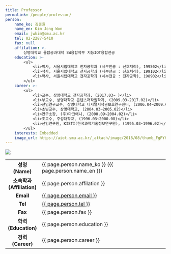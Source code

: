 ```yaml
---
title: Professor
permalink: /people/professor/
person:
    name_ko: 김종원
    name_en: Kim Jong Won
    email: jwkim@smu.ac.kr
    tel: 02-2287-5410
    fax: null
    affilation: >-
        상명대학교 융합공과대학 SW융합학부 지능IOT융합전공
    education: >-
        <ul>
            <li>박사, 서울시립대학교 전자공학과 (세부전공 : 신호처리), 199502</li>
            <li>석사, 서울시립대학교 전자공학과 (세부전공 : 신호처리), 199102</li>
            <li>학사, 서울시립대학교 전자공학과 (세부전공 : 전자공학), 198902</li>
        </ul>
    career: >-
        <ul>
            <li>교수, 상명대학교 전자공학과, (2017.03~ )</li>
            <li>부교수, 상명대학교 콘텐츠저작권학과, (2009.03~2017.02)</li>
            <li>전임연구교수, 상명대학교 디지털저작권보호연구센터, (2006.04~2009.02)</li>
            <li>초빙교수, 상명대학교, (2004.03~2005.02)</li>
            <li>연구소장, (주)마크애니, (2000.09~2004.02)</li>
            <li>조교수, 주성대학교, (1996.03~2000.08)</li>
            <li>선임연구원, KISTI(한국과학기술정보연구원), (1995.03~1996.02)</li>
        </ul>
    interests: Embedded
    image_url: https://aiot.smu.ac.kr/_attach/image/2018/08/thumb_FgPYHUTnMZkpatWVbIDM.jpg
---
```


<img src="{{ page.person.image_url }}"/>

<table>
    <tbody>
        <tr>
            <td style="text-align: center; font-weight: bold;">성명<br>(Name)</td>
            <td>{{ page.person.name_ko }} ({{ page.person.name_en }})</td>
        </tr>
        <tr>
            <td style="text-align: center; font-weight: bold;">소속학과<br>(Affiliation)</td>
            <td>{{ page.person.affilation }}</td>
        </tr>
        <tr>
            <td style="text-align: center; font-weight: bold;">Email</td>
            <td><a href="mailto:{{ page.person.email }}">{{ page.person.email }}</a></td>
        </tr>
        <tr>
            <td style="text-align: center; font-weight: bold;">Tel</td>
            <td><a href="tel:{{ page.person.tel }}">{{ page.person.tel }}</a></td>
        </tr>
        <tr>
            <td style="text-align: center; font-weight: bold;">Fax</td>
            <td>{{ page.person.fax }}</td>
        </tr>
        <tr>
            <td style="text-align: center; font-weight: bold;">학력<br>(Education)</td>
            <td>{{ page.person.education }}</td>
        </tr>
        <tr>
            <td style="text-align: center; font-weight: bold;">경력<br>(Career)</td>
            <td>{{ page.person.career }}</td>
        </tr>
    </tbody>
</table>
